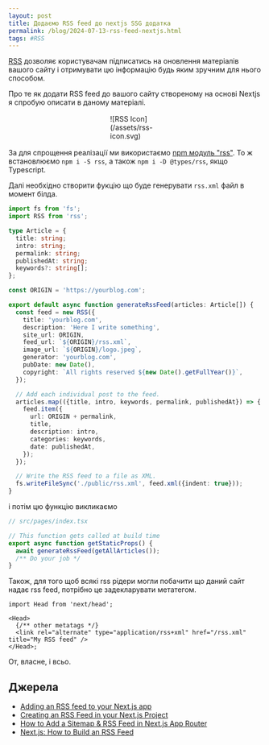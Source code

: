 ```yaml
---
layout: post
title: Додаємо RSS feed до nextjs SSG додатка
permalink: /blog/2024-07-13-rss-feed-nextjs.html
tags: #RSS
---
```


[RSS](https://en.wikipedia.org/wiki/RSS) дозволяє користувачам підписатись на оновлення матеріалів вашого сайту і отримувати цю інформацію будь яким зручним для нього способом.

Про те як додати RSS feed до вашого сайту cтвореному на основі Nextjs я спробую описати в даному матеріалі.

<div style="max-width: 100px; margin: 1rem auto">
![RSS Icon](/assets/rss-icon.svg)
</div>

<!--more-->

За для спрощення реалізації ми використаємо [npm модуль "rss"](https://www.npmjs.com/package/rss). То ж встановлюємо `npm i -S rss`, а також `npm i -D @types/rss`, якщо Typescript.

Далі необхідно створити фукцію що буде генерувати `rss.xml` файл в момент білда.

```ts
import fs from 'fs';
import RSS from 'rss';

type Article = {
  title: string;
  intro: string;
  permalink: string;
  publishedAt: string;
  keywords?: string[];
};

const ORIGIN = 'https://yourblog.com';

export default async function generateRssFeed(articles: Article[]) {
  const feed = new RSS({
    title: 'yourblog.com',
    description: 'Here I write something',
    site_url: ORIGIN,
    feed_url: `${ORIGIN}/rss.xml`,
    image_url: `${ORIGIN}/logo.jpeg`,
    generator: 'yourblog.com',
    pubDate: new Date(),
    copyright: `All rights reserved ${new Date().getFullYear()}`,
  });

  // Add each individual post to the feed.
  articles.map(({title, intro, keywords, permalink, publishedAt}) => {
    feed.item({
      url: ORIGIN + permalink,
      title,
      description: intro,
      categories: keywords,
      date: publishedAt,
    });
  });

  // Write the RSS feed to a file as XML.
  fs.writeFileSync('./public/rss.xml', feed.xml({indent: true}));
}
```

і потім цю функцію викликаємо

```ts
// src/pages/index.tsx

// This function gets called at build time
export async function getStaticProps() {
  await generateRssFeed(getAllArticles());
  /** Do your job */
}
```

Також, для того щоб всякі rss рідери могли побачити що даний сайт надає rss feed, потрібно це задекларувати метатегом.

```tsx
import Head from 'next/head';

<Head>
  {/** other metatags */}
  <link rel="alternate" type="application/rss+xml" href="/rss.xml" title="My RSS feed" />
</Head>;
```

От, власне, і всьо.

## Джерела

- [Adding an RSS feed to your Next.js app](https://blog.logrocket.com/adding-rss-feed-next-js-app/)
- [Creating an RSS Feed in your Next.js Project](https://dev.to/promathieuthiry/creating-an-rss-feed-in-your-nextjs-project-20em)
- [How to Add a Sitemap & RSS Feed in Next.js App Router](https://spacejelly.dev/posts/how-to-add-a-sitemap-rss-feed-in-next-js-app-router)
- [Next.js: How to Build an RSS Feed](https://www.davegray.codes/posts/nextjs-how-to-build-an-rss-feed)
